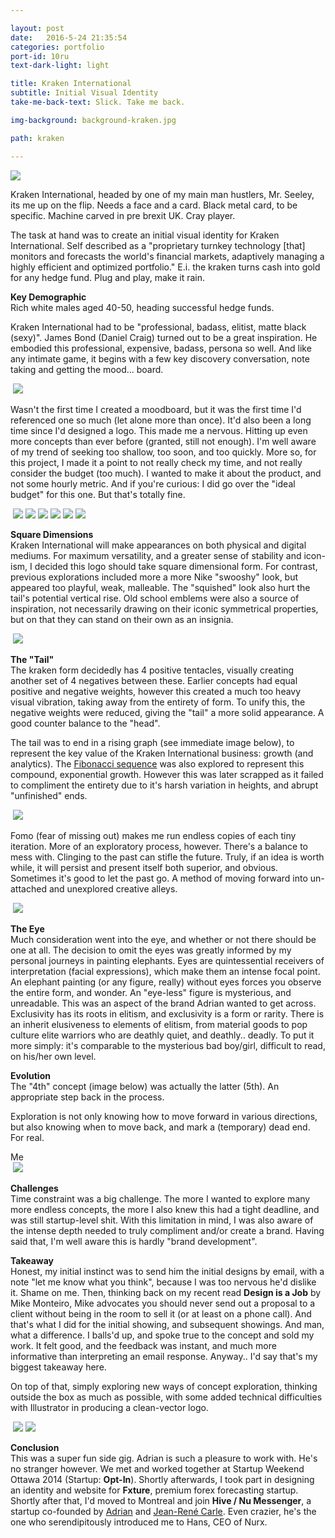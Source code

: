 ```yaml
---

layout: post
date:   2016-5-24 21:35:54
categories: portfolio
port-id: 10ru
text-dark-light: light

title: Kraken International
subtitle: Initial Visual Identity
take-me-back-text: Slick. Take me back.

img-background: background-kraken.jpg

path: kraken

---
```


<div className="image-container-center">
  <img className="w2" src="./img/work/kraken/kraken-black-on-white.jpg"/>
</div>

<p className="green">
  Kraken International, headed by one of my main man hustlers, Mr. Seeley, its me up on the flip. Needs a face and a card. Black metal card, to be specific. Machine carved in pre brexit UK. Cray player.
</p>

The task at hand was to create an initial visual identity for Kraken International. Self described as a "proprietary turnkey technology [that] monitors and forecasts the world's financial markets, adaptively managing a highly efficient and optimized portfolio." E.i. the kraken turns cash into gold for any hedge fund. Plug and play, make it rain.

<b>Key Demographic</b><br>
Rich white males aged 40-50, heading successful hedge funds.

Kraken International had to be "professional, badass, elitist, matte black (sexy)". James Bond (Daniel Craig) turned out to be a great inspiration. He embodied this professional, expensive, badass, persona so well. And like any intimate game, it begins with a few key discovery conversation, note taking and getting the mood... board.

<div className="image-container">
  <img className="clear" src=""/>
  <img className="w4" src="./img/work/kraken/kraken-moodboard.jpg"/>
</div>

Wasn't the first time I created a moodboard, but it was the first time I'd referenced one so much (let alone more than once). It'd also been a long time since I'd designed a logo. This made me a nervous. Hitting up even more concepts than ever before (granted, still not enough). I'm well aware of my trend of seeking too shallow, too soon, and too quickly. More so, for this project, I made it a point to not really check my time, and not really consider the budget (too much). I wanted to make it about the product, and not some hourly metric. And if you're curious: I did go over the "ideal budget" for this one. But that's totally fine.

<div className="image-container">
  <img className="clear" src=""/>
  <img className="w2" src="./img/work/kraken/kraken-sketch-5.jpg"/>
  <img className="w2" src="./img/work/kraken/kraken-sketch-1.jpg"/>
  <img className="w2" src="./img/work/kraken/kraken-sketch-4.jpg"/>
  <img className="w2" src="./img/work/kraken/kraken-sketch-2.jpg"/>
  <img className="w2" src="./img/work/kraken/kraken-sketch-3.jpg"/>
  <img className="w2" src="./img/work/kraken/kraken-sketch-6.jpg"/>
</div>

<b>Square Dimensions</b><br>
Kraken International will make appearances on both physical and digital mediums. For maximum versatility, and a greater sense of stability and icon-ism, I decided this logo should take square dimensional form. For contrast, previous explorations included more a more Nike "swooshy" look, but appeared too playful, weak, malleable. The "squished" look also hurt the tail's potential vertical rise. Old school emblems were also a source of inspiration, not necessarily drawing on their iconic symmetrical properties, but on that they can stand on their own as an insignia.

<div className="image-container-center">
  <img className="clear" src=""/>
  <img className="w2" src="./img/work/kraken/kraken-square-2.jpg"/>
</div>

<b>The "Tail"</b><br>
The kraken form decidedly has 4 positive tentacles, visually creating another set of 4 negatives between these. Earlier concepts had equal positive and negative weights, however this created a much too heavy visual vibration, taking away from the entirety of form. To unify this, the negative weights were reduced, giving the "tail" a more solid appearance. A good counter balance to the "head".

The tail was to end in a rising graph (see immediate image below), to represent the key value of the Kraken International business: growth (and analytics). The <a href="https://en.wikipedia.org/wiki/Fibonacci_number" target="_blank">Fibonacci sequence</a> was also explored to represent this compound, exponential growth. However this was later scrapped as it failed to compliment the entirety due to it's harsh variation in heights, and abrupt "unfinished" ends.

<div className="image-container-center">
  <img className="clear" src=""/>
  <img className="w3" src="./img/work/kraken/kraken-process-5.jpg"/>
</div>

Fomo (fear of missing out) makes me run endless copies of each tiny iteration. More of an exploratory process, however. There's a balance to mess with. Clinging to the past can stifle the future. Truly, if an idea is worth while, it will persist and present itself both superior, and obvious. Sometimes it's good to let the past go. A method of moving forward into un-attached and unexplored creative alleys.

<div className="image-container">
  <img className="clear" src=""/>
  <img className="w4" src="./img/work/kraken/kraken-process-7.svg"/>
</div>

<b>The Eye</b><br>
Much consideration went into the eye, and whether or not there should be one at all. The decision to omit the eyes was greatly informed by my personal journeys in painting elephants. Eyes are quintessential receivers of interpretation (facial expressions), which make them an intense focal point. An elephant painting (or any figure, really) without eyes forces you observe the entire form, and wonder. An "eye-less" figure is mysterious, and unreadable. This was an aspect of the brand Adrian wanted to get across. Exclusivity has its roots in elitism, and exclusivity is a form or rarity. There is an inherit elusiveness to elements of elitism, from material goods to pop culture elite warriors who are deathly quiet, and deathly.. deadly. To put it more simply: it's comparable to the mysterious bad boy/girl, difficult to read, on his/her own level.

<b>Evolution</b><br>
The "4th" concept (image below) was actually the latter (5th). An appropriate step back in the process.

<div className="quote big">
  <p>
    Exploration is not only knowing how to move forward in various directions, but also knowing when to move back, and mark a (temporary) dead end. For real.
  </p>
  <span className="source">Me</span>
</div>

<div className="image-container centre">
  <img className="clear" src=""/>
  <img className="w4" src="./img/work/kraken/kraken-process-2.png"/>
</div>

<b>Challenges</b><br>
Time constraint was a big challenge. The more I wanted to explore many more endless concepts, the more I also knew this had a tight deadline, and was still startup-level shit. With this limitation in mind, I was also aware of the intense depth needed to truly compliment and/or create a brand. Having said that, I'm well aware this is hardly "brand development".

<b>Takeaway</b><br>
Honest, my initial instinct was to send him the initial designs by email, with a note "let me know what you think", because I was too nervous he'd dislike it. Shame on me. Then, thinking back on my recent read <b>Design is a Job</b> by Mike Monteiro, Mike advocates you should never send out a proposal to a client without being in the room to sell it (or at least on a phone call). And that's what I did for the initial showing, and subsequent showings. And man, what a difference. I balls'd up, and spoke true to the concept and sold my work. It felt good, and the feedback was instant, and much more informative than interpreting an email response. Anyway.. I'd say that's my biggest takeaway here.

On top of that, simply exploring new ways of concept exploration, thinking outside the box as much as possible, with some added technical difficulties with Illustrator in producing a clean-vector logo.

<div className="image-container">
  <img className="clear" src=""/>
  <img className="w2" src="./img/work/kraken/kraken-business-card-2.jpg"/>
  <img className="w2" src="./img/work/kraken/kraken-business-card.jpg"/>
</div>

<b>Conclusion</b><br>
This was a super fun side gig. Adrian is such a pleasure to work with. He's no stranger however. We met and worked together at Startup Weekend Ottawa 2014 (Startup: <b>Opt-In</b>). Shortly afterwards, I took part in designing an identity and website for <b>Fxture</b>, premium forex forecasting startup. Shortly after that, I'd moved to Montreal and join <b>Hive / Nu Messenger</b>, a startup co-founded by <a href="https://ca.linkedin.com/in/adrianseeley" target="_blank">Adrian</a> and <a href="https://ca.linkedin.com/in/jean-rené-carle-mossdorf-a1088213" target="_blank">Jean-René Carle</a>. Even crazier, he's the one who serendipitously introduced me to Hans, CEO of Nurx.
